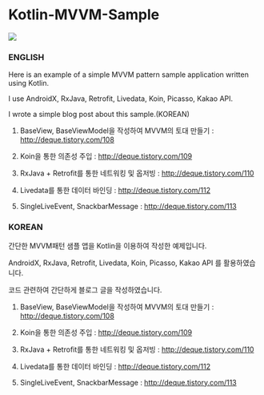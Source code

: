 # Kotlin-MVVM-Sample

![](https://t1.daumcdn.net/cfile/tistory/9958FF355C284CA727)


### ENGLISH


Here is an example of a simple MVVM pattern sample application written using Kotlin.

I use AndroidX, RxJava, Retrofit, Livedata, Koin, Picasso, Kakao API.

I wrote a simple blog post about this sample.(KOREAN)

1. BaseView, BaseViewModel을 작성하여 MVVM의 토대 만들기 : http://deque.tistory.com/108

2. Koin을 통한 의존성 주입 : http://deque.tistory.com/109

3. RxJava + Retrofit를 통한 네트워킹 및 옵저빙 : http://deque.tistory.com/110

4. Livedata를 통한 데이터 바인딩 : http://deque.tistory.com/112

5. SingleLiveEvent, SnackbarMessage : http://deque.tistory.com/113


### KOREAN 

간단한 MVVM패턴 샘플 앱을 Kotlin을 이용하여 작성한 예제입니다.

AndroidX, RxJava, Retrofit, Livedata, Koin, Picasso, Kakao API 를 활용하였습니다.

코드 관련하여 간단하게 블로그 글을 작성하였습니다.

1. BaseView, BaseViewModel을 작성하여 MVVM의 토대 만들기 : http://deque.tistory.com/108

2. Koin을 통한 의존성 주입 : http://deque.tistory.com/109

3. RxJava + Retrofit를 통한 네트워킹 및 옵저빙 : http://deque.tistory.com/110

4. Livedata를 통한 데이터 바인딩 : http://deque.tistory.com/112

5. SingleLiveEvent, SnackbarMessage : http://deque.tistory.com/113
